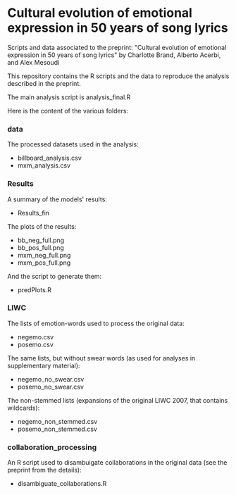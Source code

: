 # Cultural evolution of emotional expression in 50 years of song lyrics

Scripts and data associated to the preprint: "Cultural evolution of emotional expression in 50 years of song lyrics" by Charlotte Brand, Alberto Acerbi, and Alex Mesoudi

This repository contains the R scripts and the data to reproduce the analysis described in the preprint. 

The main analysis script is analysis_final.R 

Here is the content of the various folders:

### data

The processed datasets used in the analysis:
* billboard_analysis.csv
* mxm_analysis.csv

### Results

A summary of the models' results:
* Results_fin

The plots of the results:
* bb_neg_full.png
* bb_pos_full.png
* mxm_neg_full.png
* mxm_pos_full.png

And the script to generate them:
* predPlots.R

### LIWC

The lists of emotion-words used to process the original data:
* negemo.csv
* posemo.csv

The same lists, but without swear words (as used for analyses in supplementary material):
* negemo_no_swear.csv
* posemo_no_swear.csv

The non-stemmed lists (expansions of the original LIWC 2007, that contains wildcards):
* negemo_non_stemmed.csv
* posemo_non_stemmed.csv

### collaboration_processing

An R script used to disambuigate collaborations in the original data (see the preprint from the details):
* disambiguate_collaborations.R


